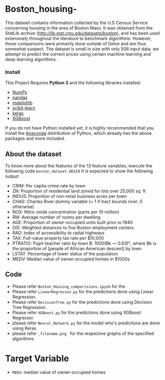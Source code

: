 # Boston_housing-
This dataset contains information collected by the U.S Census Service concerning housing in the area of Boston Mass. It was obtained from the StatLib archive (http://lib.stat.cmu.edu/datasets/boston), and has been used extensively throughout the literature to benchmark algorithms. However, these comparisons were primarily done outside of Delve and are thus somewhat suspect. The dataset is small in size with only 506 input data.
we attempt to predict the correct prices using certain machine learning and deep learning algorithms.

### Install 
This Project Requires **Python 3** and the following libraries installed:
- [NumPy](http://www.numpy.org/)
- [pandas](https://pandas.pydata.org/)
- [matplotlib](http://matplotlib.org/)
- [scikit-learn](http://scikit-learn.org/stable/)
- [keras](https://keras.io/)
- [XGBoost](https://xgboost.readthedocs.io/en/latest/)


If you do not have Python installed yet, it is highly recommended that you install the [Anaconda](http://continuum.io/downloads) distribution of Python, which already has the above packages and more included. 
## About the dataset
To know more about the features of the 13 feature variables, execute the following code `boston_dataset.DESCR`
It is expected to show the following output:

- CRIM: Per capita crime rate by town
- ZN: Proportion of residential land zoned for lots over 25,000 sq. ft
- INDUS: Proportion of non-retail business acres per town
- CHAS: Charles River dummy variable (= 1 if tract bounds river; 0 otherwise)
- NOX: Nitric oxide concentration (parts per 10 million)
- RM: Average number of rooms per dwelling
- AGE: Proportion of owner-occupied units built prior to 1940
- DIS: Weighted distances to five Boston employment centers
- RAD: Index of accessibility to radial highways
- TAX: Full-value property tax rate per $10,000
- PTRATIO: Pupil-teacher ratio by town
B: 1000(Bk — 0.63)², where Bk is the proportion of [people of African American descent] by town
- LSTAT: Percentage of lower status of the population
- MEDV: Median value of owner-occupied homes in $1000s

## Code
- Please refer `Boston_Housing_comparisions.ipynb` for the 
- Please refer `LinearRegresson.py` for the predictions done using Linear Regression.
- Please refer `DecisionTree.py` for the predictions done using Decision Tree Regression.
- Please refer `XGBoost.py` for the predictions done using XGBoost Regressor.
- please refer `Neural_Network.py` for the model who's predictions are done using Keras 
- please refer `_filename.png ` for the respective graphs of the specified algorithms

# **Target Variable**
 - `MEDV`: median value of owner-occupied homes
